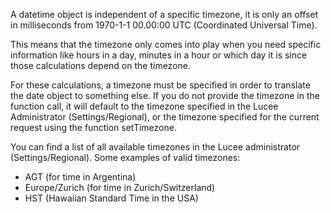 A datetime object is independent of a specific timezone, it is only an offset in milliseconds from 1970-1-1 00.00:00 UTC (Coordinated Universal Time).

This means that the timezone only comes into play when you need specific information like hours in a day, minutes in a hour or which day it is since those calculations depend on the timezone.

For these calculations, a timezone must be specified in order to translate the date object to something else. If you do not provide the timezone in the function call, it will default
to the timezone specified in the Lucee Administrator (Settings/Regional), or the timezone specified for the current request using the function setTimezone.

You can find a list of all available timezones in the Lucee administrator (Settings/Regional). Some examples of valid timezones:

- AGT (for time in Argentina)
- Europe/Zurich (for time in Zurich/Switzerland)
- HST (Hawaiian Standard Time in the USA)